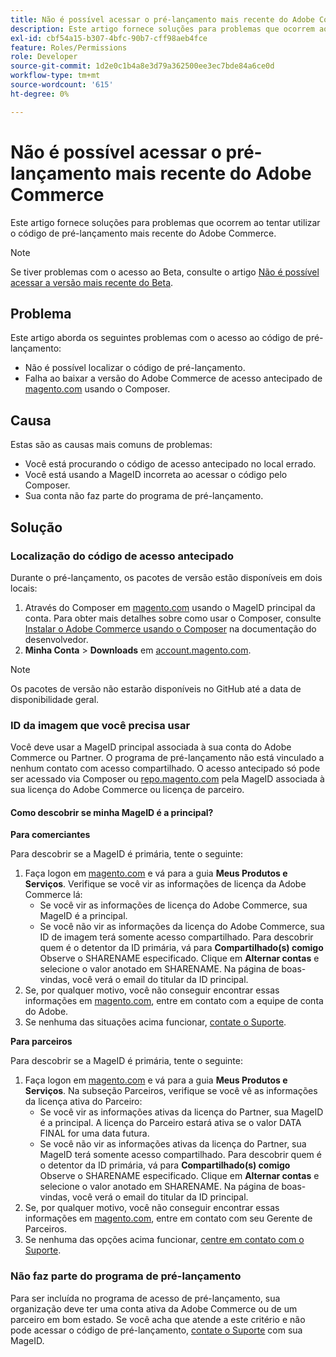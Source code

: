 ```yaml
---
title: Não é possível acessar o pré-lançamento mais recente do Adobe Commerce
description: Este artigo fornece soluções para problemas que ocorrem ao tentar utilizar o código de pré-lançamento mais recente do Adobe Commerce.
exl-id: cbf54a15-b307-4bfc-90b7-cff98aeb4fce
feature: Roles/Permissions
role: Developer
source-git-commit: 1d2e0c1b4a8e3d79a362500ee3ec7bde84a6ce0d
workflow-type: tm+mt
source-wordcount: '615'
ht-degree: 0%

---
```


# Não é possível acessar o pré-lançamento mais recente do Adobe Commerce

Este artigo fornece soluções para problemas que ocorrem ao tentar utilizar o código de pré-lançamento mais recente do Adobe Commerce.

>[!NOTE]
>
>Se tiver problemas com o acesso ao Beta, consulte o artigo [Não é possível acessar a versão mais recente do Beta](/help/how-to/general/cannot-access-the-latest-beta-version.md).

## Problema

Este artigo aborda os seguintes problemas com o acesso ao código de pré-lançamento:

* Não é possível localizar o código de pré-lançamento.
* Falha ao baixar a versão do Adobe Commerce de acesso antecipado de [magento.com](https://account.magento.com/customer/account/login) usando o Composer.

## Causa

Estas são as causas mais comuns de problemas:

* Você está procurando o código de acesso antecipado no local errado.
* Você está usando a MageID incorreta ao acessar o código pelo Composer.
* Sua conta não faz parte do programa de pré-lançamento.

## Solução

### Localização do código de acesso antecipado

Durante o pré-lançamento, os pacotes de versão estão disponíveis em dois locais:

1. Através do Composer em [magento.com](https://repo.magento.com/) usando o MageID principal da conta. Para obter mais detalhes sobre como usar o Composer, consulte [Instalar o Adobe Commerce usando o Composer](https://devdocs.magento.com/guides/v2.3/install-gde/composer.html) na documentação do desenvolvedor.
1. **Minha Conta** > **Downloads** em [account.magento.com](https://account.magento.com/customer/account/login).

>[!NOTE]
>
>Os pacotes de versão não estarão disponíveis no GitHub até a data de disponibilidade geral.

### ID da imagem que você precisa usar

Você deve usar a MageID principal associada à sua conta do Adobe Commerce ou Partner. O programa de pré-lançamento não está vinculado a nenhum contato com acesso compartilhado. O acesso antecipado só pode ser acessado via Composer ou [repo.magento.com](https://repo.magento.com/) pela MageID associada à sua licença do Adobe Commerce ou licença de parceiro.

#### Como descobrir se minha MageID é a principal?

**Para comerciantes**

Para descobrir se a MageID é primária, tente o seguinte:

1. Faça logon em [magento.com](https://account.magento.com/customer/account/login) e vá para a guia **Meus Produtos e Serviços**. Verifique se você vir as informações de licença da Adobe Commerce lá:
   * Se você vir as informações de licença do Adobe Commerce, sua MageID é a principal.
   * Se você não vir as informações da licença do Adobe Commerce, sua ID de imagem terá somente acesso compartilhado. Para descobrir quem é o detentor da ID primária, vá para **Compartilhado(s) comigo** Observe o SHARENAME especificado. Clique em **Alternar contas** e selecione o valor anotado em SHARENAME. Na página de boas-vindas, você verá o email do titular da ID principal.
1. Se, por qualquer motivo, você não conseguir encontrar essas informações em [magento.com](https://account.magento.com/customer/account/login), entre em contato com a equipe de conta do Adobe.
1. Se nenhuma das situações acima funcionar, [contate o Suporte](/help/help-center-guide/help-center/magento-help-center-user-guide.md#submit-ticket).

**Para parceiros**

Para descobrir se a MageID é primária, tente o seguinte:

1. Faça logon em [magento.com](https://account.magento.com/customer/account/login) e vá para a guia **Meus Produtos e Serviços**. Na subseção Parceiros, verifique se você vê as informações da licença ativa do Parceiro:
   * Se você vir as informações ativas da licença do Partner, sua MageID é a principal. A licença do Parceiro estará ativa se o valor DATA FINAL for uma data futura.
   * Se você não vir as informações ativas da licença do Partner, sua MageID terá somente acesso compartilhado. Para descobrir quem é o detentor da ID primária, vá para **Compartilhado(s) comigo** Observe o SHARENAME especificado. Clique em **Alternar contas** e selecione o valor anotado em SHARENAME. Na página de boas-vindas, você verá o email do titular da ID principal.
1. Se, por qualquer motivo, você não conseguir encontrar essas informações em [magento.com](https://account.magento.com/customer/account/login), entre em contato com seu Gerente de Parceiros.
1. Se nenhuma das opções acima funcionar, [сentre em contato com o Suporte](/help/help-center-guide/help-center/magento-help-center-user-guide.md#submit-ticket).

### Não faz parte do programa de pré-lançamento

Para ser incluída no programa de acesso de pré-lançamento, sua organização deve ter uma conta ativa da Adobe Commerce ou de um parceiro em bom estado. Se você acha que atende a este critério e não pode acessar o código de pré-lançamento, [contate o Suporte](/help/help-center-guide/help-center/magento-help-center-user-guide.md#submit-ticket) com sua MageID.
